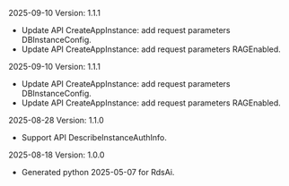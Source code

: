2025-09-10 Version: 1.1.1
- Update API CreateAppInstance: add request parameters DBInstanceConfig.
- Update API CreateAppInstance: add request parameters RAGEnabled.


2025-09-10 Version: 1.1.1
- Update API CreateAppInstance: add request parameters DBInstanceConfig.
- Update API CreateAppInstance: add request parameters RAGEnabled.


2025-08-28 Version: 1.1.0
- Support API DescribeInstanceAuthInfo.


2025-08-18 Version: 1.0.0
- Generated python 2025-05-07 for RdsAi.

